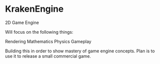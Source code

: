 # KrakenEngine
2D Game Engine

Will focus on the following things:

Rendering
Mathematics
Physics
Gameplay

Building this in order to show mastery of game engine concepts. Plan is to use it to release a small commercial game.
